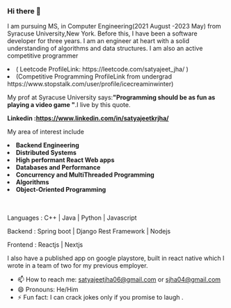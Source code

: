 ### Hi there 👋

I am pursuing MS, in Computer Engineering(2021 August -2023 May) from Syracuse University,New York. Before this, I have been a software developer for three years. I am an engineer at heart with a solid understanding of algorithms and data structures. I am also an active competitive programmer 
<li>
(  Leetcode ProfileLink:  https://leetcode.com/satyajeet_jha/ )
</li>
  <li>
(Competitive Programming ProfileLink from undergrad https://www.stopstalk.com/user/profile/icecreaminwinter)  
  </li>
 

<p> My prof at Syracuse University says:<b>"Programming should be as fun as playing a video game "</b>.I live by this quote.<p/>

<b>Linkedin :https://www.linkedin.com/in/satyajeetkrjha/</b> 

My area of interest include
<li> <b>Backend Engineering</b> </li>
<li><b>Distributed Systems</b> </li>
<li><b>High performant React Web apps</b> </li>
<li><b> Databases and Performance</b></li>
<li><b>Concurrency and MultiThreaded Programming</b> </li>
<li> <b>Algorithms</b></li>
<li><b>Object-Oriented Programming</b> </li>
<br></br>




<p>Languages : C++ | Java | Python | Javascript </p>
<p>Backend : Spring boot | Django Rest Framework | Nodejs </p>
<p>Frontend : Reactjs | Nextjs </p>
I also have a published app on google playstore, built in react native which I wrote in a team of two for my previous employer.




- 📫 How to reach me: satyajeetjha06@gmail.com or sjha04@gmail.com
- 😄 Pronouns: He/Him
- ⚡ Fun fact: I can crack jokes only if you promise to laugh .
